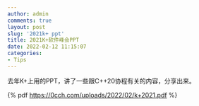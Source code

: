 ```yaml
---
author: admin
comments: true
layout: post
slug: '2021k+ ppt'
title: 2021K+软件峰会PPT
date: 2022-02-12 11:15:07
categories:
- Tips
---
```


去年K+上用的PPT，讲了一些跟C++20协程有关的内容，分享出来。

{% pdf https://0cch.com/uploads/2022/02/k+2021.pdf %}
